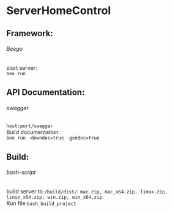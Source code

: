 # ServerHomeControl

Framework:    
-------
###### Beego ######  
start server:  
```bee run```

API Documentation:  
-------  
###### swagger ######  
```host:port/swagger```  
Build documentation:  
```bee run -downdoc=true -gendoc=true```

Build:  
-------  
###### bash-script ######  
build server to `/build/dist/`: `mac.zip, mac_x64.zip, linux.zip, linux_x64.zip, win.zip, win_x64.zip`  
Run file `bash_build_project`
